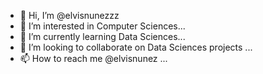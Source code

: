 - 👋 Hi, I’m @elvisnunezzz
- 👀 I’m interested in  Computer Sciences...
- 🌱 I’m currently learning Data Sciences...
- 💞️ I’m looking to collaborate on Data Sciences projects ...
- 📫 How to reach me @elvisnunez ...

<!---
elvisnunezzz/elvisnunezzz is a ✨ special ✨ repository because its `README.md` (this file) appears on your GitHub profile.
You can click the Preview link to take a look at your changes.
--->
